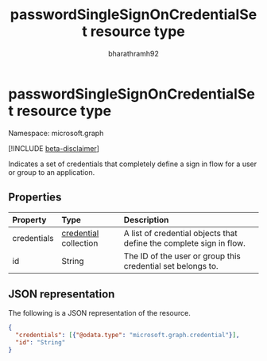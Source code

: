 ﻿---
title: "passwordSingleSignOnCredentialSet resource type"
description: "Indicates a set of credentials that completely define a sign in flow for a user or group to an application."
localization_priority: Normal
author: "bharathramh92"
ms.prod: "microsoft-identity-platform"
doc_type: "resourcePageType"
---

# passwordSingleSignOnCredentialSet resource type

Namespace: microsoft.graph

[!INCLUDE [beta-disclaimer](../../includes/beta-disclaimer.md)]

Indicates a set of credentials that completely define a sign in flow for a user or group to an application.

## Properties

| Property    | Type                                   | Description                                                         |
| :---------- | :------------------------------------- | :------------------------------------------------------------------ |
| credentials | [credential](credential.md) collection | A list of credential objects that define the complete sign in flow. |
| id          | String                                 | The ID of the user or group this credential set belongs to.         |

## JSON representation

The following is a JSON representation of the resource.

<!-- {
  "blockType": "resource",
  "optionalProperties": [

  ],
  "@odata.type": "microsoft.graph.passwordSingleSignOnCredentialSet",
  "baseType": null
}-->

```json
{
  "credentials": [{"@odata.type": "microsoft.graph.credential"}],
  "id": "String"
}
```

<!-- uuid: 16cd6b66-4b1a-43a1-adaf-3a886856ed98
2019-02-04 14:57:30 UTC -->

<!-- {
  "type": "#page.annotation",
  "description": "passwordSingleSignOnCredentialSet resource",
  "keywords": "",
  "section": "documentation",
  "tocPath": ""
}-->

